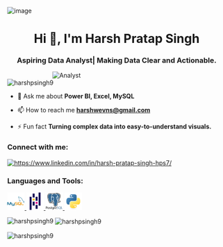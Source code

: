 ![image](https://github.com/user-attachments/assets/b9d78229-ec89-4d21-bde5-18b61c2bd4fd)

<h1 align="center">Hi 👋, I'm Harsh Pratap Singh</h1>
<h3 align="center">Aspiring Data Analyst| Making Data Clear and Actionable.</h3>
<img align="right" alt="Analyst" width=400 src="https://user-images.githubusercontent.com/55389276/140866485-8fb1c876-9a8f-4d6a-98dc-08c4981eaf70.gif">

<p align="left"> <img src="https://komarev.com/ghpvc/?username=harshpsingh9&label=Profile%20views&color=0e75b6&style=flat" alt="harshpsingh9" /> </p>

- 💬 Ask me about **Power BI, Excel, MySQL**

- 📫 How to reach me **harshwevns@gmail.com**

- ⚡ Fun fact **Turning complex data into easy-to-understand visuals.**

<h3 align="left">Connect with me:</h3>
<p align="left">
<a href="https://linkedin.com/in/harsh-pratap-singh-hps7" target="blank"><img align="center" src="https://raw.githubusercontent.com/rahuldkjain/github-profile-readme-generator/master/src/images/icons/Social/linked-in-alt.svg" alt="https://www.linkedin.com/in/harsh-pratap-singh-hps7/" height="30" width="40" /></a>
</p>

<h3 align="left">Languages and Tools:</h3>
<p align="left"> <a href="https://www.mysql.com/" target="_blank" rel="noreferrer"> <img src="https://raw.githubusercontent.com/devicons/devicon/master/icons/mysql/mysql-original-wordmark.svg" alt="mysql" width="40" height="40"/> </a> <a href="https://pandas.pydata.org/" target="_blank" rel="noreferrer"> <img src="https://raw.githubusercontent.com/devicons/devicon/2ae2a900d2f041da66e950e4d48052658d850630/icons/pandas/pandas-original.svg" alt="pandas" width="40" height="40"/> </a> <a href="https://www.postgresql.org" target="_blank" rel="noreferrer"> <img src="https://raw.githubusercontent.com/devicons/devicon/master/icons/postgresql/postgresql-original-wordmark.svg" alt="postgresql" width="40" height="40"/> </a> <a href="https://www.python.org" target="_blank" rel="noreferrer"> <img src="https://raw.githubusercontent.com/devicons/devicon/master/icons/python/python-original.svg" alt="python" width="40" height="40"/> </a> </p>

<p><img align="left" src="https://github-readme-stats.vercel.app/api/top-langs?username=harshpsingh9&show_icons=true&locale=en&layout=compact" alt="harshpsingh9" /></p>

<p>&nbsp;<img align="center" src="https://github-readme-stats.vercel.app/api?username=harshpsingh9&show_icons=true&locale=en" alt="harshpsingh9" /></p>

<p><img align="center" src="https://github-readme-streak-stats.herokuapp.com/?user=harshpsingh9&" alt="harshpsingh9" /></p>

